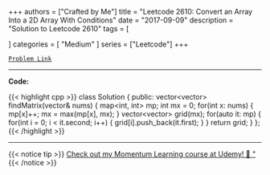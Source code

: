 
+++
authors = ["Crafted by Me"]
title = "Leetcode 2610: Convert an Array Into a 2D Array With Conditions"
date = "2017-09-09"
description = "Solution to Leetcode 2610"
tags = [
    
]
categories = [
    "Medium"
]
series = ["Leetcode"]
+++



[`Problem Link`](https://leetcode.com/problems/convert-an-array-into-a-2d-array-with-conditions/description/)

---

**Code:**

{{< highlight cpp >}}
class Solution {
public:
    vector<vector<int>> findMatrix(vector<int>& nums) {
        map<int, int> mp;
        int mx = 0;
        for(int x: nums) {
            mp[x]++;
            mx = max(mp[x], mx);
        }
        vector<vector<int>> grid(mx);
        for(auto it: mp) {
            for(int i = 0; i < it.second; i++) {
                grid[i].push_back(it.first);
            }
        }
        return grid;
    }
};
{{< /highlight >}}



---



{{< notice tip >}}
[Check out my Momentum Learning course at Udemy! 🚀 "](https://www.udemy.com/course/blind-75-the-data-structures-and-algorithms-essentials/)
{{< /notice >}}

